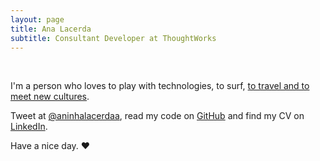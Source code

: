 ```yaml
---
layout: page
title: Ana Lacerda
subtitle: Consultant Developer at ThoughtWorks
---
```

<br>

I'm a person who loves to play with technologies, to surf, [to travel and to meet new cultures](/visited-countries). 

Tweet at [@aninhalacerdaa](http://twitter.com/aninhalacerdaa), read my code on [GitHub](http://github.com/aninhalacerda) and find my CV on [LinkedIn](https://www.linkedin.com/in/anasiqueira).

Have a nice day. ♥
